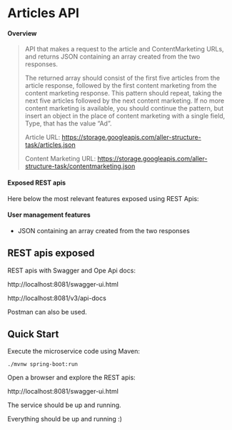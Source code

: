 # Articles API

#### Overview
>API that makes a request to the article and ContentMarketing URLs, 
> and returns JSON containing an array created from the two responses.
> 
> The returned array should consist of the first five articles from the article response, 
> followed by the first content marketing from the content marketing response. 
> This pattern should repeat, taking the next five articles followed by the next 
> content marketing. If no more content marketing is available, you should continue 
> the pattern, but insert an object in the place of content marketing with a single field,
> Type, that has the value “Ad”.
> 
> Article URL: https://storage.googleapis.com/aller-structure-task/articles.json
> 
> Content Marketing URL: https://storage.googleapis.com/aller-structure-task/contentmarketing.json

#### Exposed REST apis
Here below the most relevant features exposed using REST Apis:

#### User management features

* JSON containing an array created from the two responses

## REST apis exposed
REST apis with Swagger and Ope Api docs:

http://localhost:8081/swagger-ui.html

http://localhost:8081/v3/api-docs

Postman can also be used.

## Quick Start
Execute the microservice code using Maven:

    ./mvnw spring-boot:run
    
Open a browser and explore the REST apis:

http://localhost:8081/swagger-ui.html

The service should be up and running.

Everything should be up and running :)

